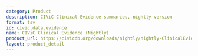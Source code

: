 ```yaml
---
category: Product
description: CIViC Clinical Evidence summaries, nightly version
format: tsv
id: civic.data.evidence
name: CIViC Clinical Evidence (Nightly)
product_url: https://civicdb.org/downloads/nightly/nightly-ClinicalEvidenceSummaries.tsv
layout: product_detail
---
```

